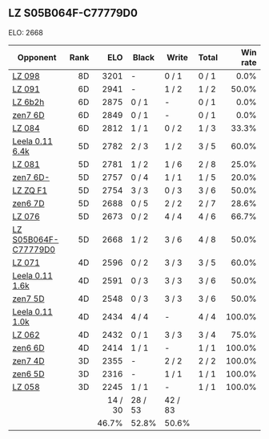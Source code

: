 ## LZ S05B064F-C77779D0 ##

ELO: 2668

Opponent | Rank | ELO | Black | Write | Total | Win rate
---------|-----:|----:|-------|-------|-------|-------:
[LZ 098](LZ%20098.md) | 8D | 3201 | - | 0 / 1 | 0 / 1 | 0.0%
[LZ 091](LZ%20091.md) | 6D | 2941 | - | 1 / 2 | 1 / 2 | 50.0%
[LZ 6b2h](LZ%206b2h.md) | 6D | 2875 | 0 / 1 | - | 0 / 1 | 0.0%
[zen7 6D](zen7%206D.md) | 6D | 2849 | 0 / 1 | - | 0 / 1 | 0.0%
[LZ 084](LZ%20084.md) | 6D | 2812 | 1 / 1 | 0 / 2 | 1 / 3 | 33.3%
[Leela 0.11 6.4k](Leela%200.11%206.4k.md) | 5D | 2782 | 2 / 3 | 1 / 2 | 3 / 5 | 60.0%
[LZ 081](LZ%20081.md) | 5D | 2781 | 1 / 2 | 1 / 6 | 2 / 8 | 25.0%
[zen7 6D-](zen7%206D-.md) | 5D | 2757 | 0 / 4 | 1 / 1 | 1 / 5 | 20.0%
[LZ ZQ F1](LZ%20ZQ%20F1.md) | 5D | 2754 | 3 / 3 | 0 / 3 | 3 / 6 | 50.0%
[zen6 7D](zen6%207D.md) | 5D | 2688 | 0 / 5 | 2 / 2 | 2 / 7 | 28.6%
[LZ 076](LZ%20076.md) | 5D | 2673 | 0 / 2 | 4 / 4 | 4 / 6 | 66.7%
[LZ S05B064F-C77779D0](LZ%20S05B064F-C77779D0.md) | 5D | 2668 | 1 / 2 | 3 / 6 | 4 / 8 | 50.0%
[LZ 071](LZ%20071.md) | 4D | 2596 | 0 / 2 | 3 / 3 | 3 / 5 | 60.0%
[Leela 0.11 1.6k](Leela%200.11%201.6k.md) | 4D | 2591 | 0 / 3 | 3 / 3 | 3 / 6 | 50.0%
[zen7 5D](zen7%205D.md) | 4D | 2548 | 0 / 3 | 3 / 3 | 3 / 6 | 50.0%
[Leela 0.11 1.0k](Leela%200.11%201.0k.md) | 4D | 2434 | 4 / 4 | - | 4 / 4 | 100.0%
[LZ 062](LZ%20062.md) | 4D | 2432 | 0 / 1 | 3 / 3 | 3 / 4 | 75.0%
[zen6 6D](zen6%206D.md) | 4D | 2414 | 1 / 1 | - | 1 / 1 | 100.0%
[zen7 4D](zen7%204D.md) | 3D | 2355 | - | 2 / 2 | 2 / 2 | 100.0%
[zen6 5D](zen6%205D.md) | 3D | 2316 | - | 1 / 1 | 1 / 1 | 100.0%
[LZ 058](LZ%20058.md) | 3D | 2245 | 1 / 1 | - | 1 / 1 | 100.0%
 | | | 14 / 30 | 28 / 53 | 42 / 83 | 
 | | | 46.7% | 52.8% | 50.6% | 
